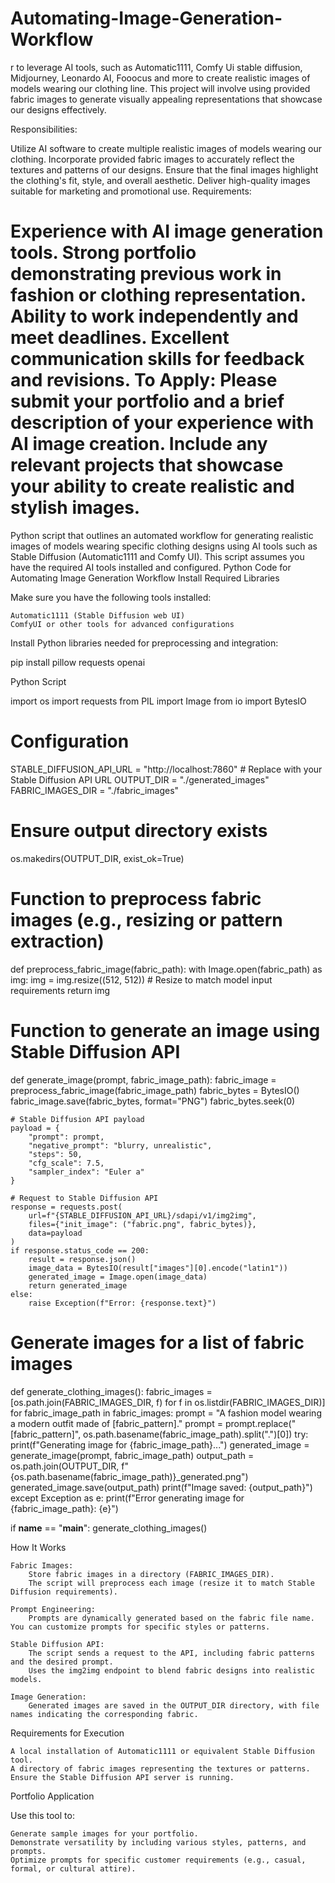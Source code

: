 # Automating-Image-Generation-Workflow
r to leverage AI tools, such as Automatic1111, Comfy Ui stable diffusion, Midjourney, Leonardo AI, Fooocus and more to create realistic images of models wearing our clothing line. This project will involve using provided fabric images to generate visually appealing representations that showcase our designs effectively.

Responsibilities:

Utilize AI software to create multiple realistic images of models wearing our clothing.
Incorporate provided fabric images to accurately reflect the textures and patterns of our designs.
Ensure that the final images highlight the clothing's fit, style, and overall aesthetic.
Deliver high-quality images suitable for marketing and promotional use.
Requirements:

Experience with AI image generation tools.
Strong portfolio demonstrating previous work in fashion or clothing representation.
Ability to work independently and meet deadlines.
Excellent communication skills for feedback and revisions.
To Apply: Please submit your portfolio and a brief description of your experience with AI image creation. Include any relevant projects that showcase your ability to create realistic and stylish images.
=====================
Python script that outlines an automated workflow for generating realistic images of models wearing specific clothing designs using AI tools such as Stable Diffusion (Automatic1111 and Comfy UI). This script assumes you have the required AI tools installed and configured.
Python Code for Automating Image Generation Workflow
Install Required Libraries

Make sure you have the following tools installed:

    Automatic1111 (Stable Diffusion web UI)
    ComfyUI or other tools for advanced configurations

Install Python libraries needed for preprocessing and integration:

pip install pillow requests openai

Python Script

import os
import requests
from PIL import Image
from io import BytesIO

# Configuration
STABLE_DIFFUSION_API_URL = "http://localhost:7860"  # Replace with your Stable Diffusion API URL
OUTPUT_DIR = "./generated_images"
FABRIC_IMAGES_DIR = "./fabric_images"

# Ensure output directory exists
os.makedirs(OUTPUT_DIR, exist_ok=True)

# Function to preprocess fabric images (e.g., resizing or pattern extraction)
def preprocess_fabric_image(fabric_path):
    with Image.open(fabric_path) as img:
        img = img.resize((512, 512))  # Resize to match model input requirements
        return img

# Function to generate an image using Stable Diffusion API
def generate_image(prompt, fabric_image_path):
    fabric_image = preprocess_fabric_image(fabric_image_path)
    fabric_bytes = BytesIO()
    fabric_image.save(fabric_bytes, format="PNG")
    fabric_bytes.seek(0)

    # Stable Diffusion API payload
    payload = {
        "prompt": prompt,
        "negative_prompt": "blurry, unrealistic",
        "steps": 50,
        "cfg_scale": 7.5,
        "sampler_index": "Euler a"
    }

    # Request to Stable Diffusion API
    response = requests.post(
        url=f"{STABLE_DIFFUSION_API_URL}/sdapi/v1/img2img",
        files={"init_image": ("fabric.png", fabric_bytes)},
        data=payload
    )
    if response.status_code == 200:
        result = response.json()
        image_data = BytesIO(result["images"][0].encode("latin1"))
        generated_image = Image.open(image_data)
        return generated_image
    else:
        raise Exception(f"Error: {response.text}")

# Generate images for a list of fabric images
def generate_clothing_images():
    fabric_images = [os.path.join(FABRIC_IMAGES_DIR, f) for f in os.listdir(FABRIC_IMAGES_DIR)]
    for fabric_image_path in fabric_images:
        prompt = "A fashion model wearing a modern outfit made of [fabric_pattern]."
        prompt = prompt.replace("[fabric_pattern]", os.path.basename(fabric_image_path).split(".")[0])
        try:
            print(f"Generating image for {fabric_image_path}...")
            generated_image = generate_image(prompt, fabric_image_path)
            output_path = os.path.join(OUTPUT_DIR, f"{os.path.basename(fabric_image_path)}_generated.png")
            generated_image.save(output_path)
            print(f"Image saved: {output_path}")
        except Exception as e:
            print(f"Error generating image for {fabric_image_path}: {e}")

if __name__ == "__main__":
    generate_clothing_images()

How It Works

    Fabric Images:
        Store fabric images in a directory (FABRIC_IMAGES_DIR).
        The script will preprocess each image (resize it to match Stable Diffusion requirements).

    Prompt Engineering:
        Prompts are dynamically generated based on the fabric file name. You can customize prompts for specific styles or patterns.

    Stable Diffusion API:
        The script sends a request to the API, including fabric patterns and the desired prompt.
        Uses the img2img endpoint to blend fabric designs into realistic models.

    Image Generation:
        Generated images are saved in the OUTPUT_DIR directory, with file names indicating the corresponding fabric.

Requirements for Execution

    A local installation of Automatic1111 or equivalent Stable Diffusion tool.
    A directory of fabric images representing the textures or patterns.
    Ensure the Stable Diffusion API server is running.

Portfolio Application

Use this tool to:

    Generate sample images for your portfolio.
    Demonstrate versatility by including various styles, patterns, and prompts.
    Optimize prompts for specific customer requirements (e.g., casual, formal, or cultural attire).
